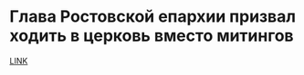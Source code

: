 # Глава Ростовской епархии призвал ходить в церковь вместо митингов



[LINK](https://varlamov.ru/2993111.html)